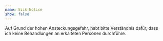 ```yaml
---
name: Sick Notice
show: false
---
```


Auf Grund der hohen Ansteckungsgefahr, habt bitte Verständnis dafür, dass ich keine Behandlungen an erkälteten Personen durchführe.

